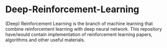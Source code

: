 # Deep-Reinforcement-Learning
(Deep) Reinforcement Learning is the branch of machine learning that combine reinforcement learning with deep neural network. This repository have/would contain implementation of reinforcement learning papers, algorithms and other useful materials.
